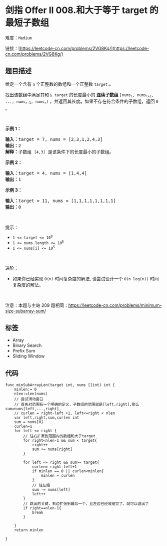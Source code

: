 # 剑指 Offer II 008.和大于等于 target 的最短子数组

难度：`Medium`

 链接：[https://leetcode-cn.com/problems/2VG8Kg/](https://leetcode-cn.com/problems/2VG8Kg/)

## 题目描述

<p>给定一个含有&nbsp;<code>n</code><strong>&nbsp;</strong>个正整数的数组和一个正整数 <code>target</code><strong> 。</strong></p>

<p>找出该数组中满足其和<strong> </strong><code>&ge; target</code><strong> </strong>的长度最小的 <strong>连续子数组</strong>&nbsp;<code>[nums<sub>l</sub>, nums<sub>l+1</sub>, ..., nums<sub>r-1</sub>, nums<sub>r</sub>]</code> ，并返回其长度<strong>。</strong>如果不存在符合条件的子数组，返回 <code>0</code> 。</p>

<p>&nbsp;</p>

<p><strong>示例 1：</strong></p>

<pre>
<strong>输入：</strong>target = 7, nums = [2,3,1,2,4,3]
<strong>输出：</strong>2
<strong>解释：</strong>子数组&nbsp;<code>[4,3]</code>&nbsp;是该条件下的长度最小的子数组。
</pre>

<p><strong>示例 2：</strong></p>

<pre>
<strong>输入：</strong>target = 4, nums = [1,4,4]
<strong>输出：</strong>1
</pre>

<p><strong>示例 3：</strong></p>

<pre>
<strong>输入：</strong>target = 11, nums = [1,1,1,1,1,1,1,1]
<strong>输出：</strong>0
</pre>

<p>&nbsp;</p>

<p>提示：</p>

<ul>
	<li><code>1 &lt;= target &lt;= 10<sup>9</sup></code></li>
	<li><code>1 &lt;= nums.length &lt;= 10<sup>5</sup></code></li>
	<li><code>1 &lt;= nums[i] &lt;= 10<sup>5</sup></code></li>
</ul>

<p>&nbsp;</p>

<p>进阶：</p>

<ul>
	<li>如果你已经实现<em> </em><code>O(n)</code> 时间复杂度的解法, 请尝试设计一个 <code>O(n log(n))</code> 时间复杂度的解法。</li>
</ul>

<p>&nbsp;</p>

<p><meta charset="UTF-8" />注意：本题与主站 209&nbsp;题相同：<a href="https://leetcode-cn.com/problems/minimum-size-subarray-sum/">https://leetcode-cn.com/problems/minimum-size-subarray-sum/</a></p>

## 标签

 - Array 
 - Binary Search 
 - Prefix Sum 
 - Sliding Window 

## 代码

```golang
func minSubArrayLen(target int, nums []int) int {
    minlen:= 0
    nlen:=len(nums)
    // 尝试滑动窗口
    // 首先对范围有一个明确的定义，子数组的范围就是[left,right],那么sum=nums[left,...,right],
    // curlen = right-left +1, left<=right < nlen 
    var left,right,sum,curlen int
    sum = nums[0]
    curlen=1
    for left <= right {
        // 往右扩直到范围内的数组和大于target
        for right<nlen-1 && sum < target{
            right++
            sum += nums[right]
        }
        
        for left <= right && sum>= target{
            curlen= right-left+1 
            if minlen == 0 || curlen<minlen{
                minlen = curlen
            }
            // 往左缩
            sum -= nums[left]
            left++
        }
        // 跳出的关键，右边扩张到最后一个，且左边已经收缩完了，就可以退出了
        if right==nlen-1{
            break
        }
        
    }
    return minlen

}
```
